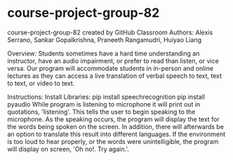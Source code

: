 # course-project-group-82
course-project-group-82 created by GitHub Classroom
Authors: Alexis Serrano, Sankar Gopalkrishna, Praneeth Rangamudri, Huiyao Liang

Overview:
Students sometimes have a hard time understanding an instructor, have an audio impairment, or prefer to read than listen, or vice versa. Our program will accommodate students in in-person and online lectures as they can access a live translation of verbal speech to text, text to text, or video to text.

Instructions:
    Install Libraries:
        pip install speechrecognition
        pip install pyaudio
    While program is listening to microphone it will print out in quotations, 'listening'. This tells the user to begin speaking to the microphone. As the speaking occurs, the program will display the text for the words being spoken on the screen. In addition, there will afterwards be an option to translate this result into different languages. If the environment is too loud to hear properly, or the words were unintelligible, the program will display on screen, 'Oh no!. Try again.'.
